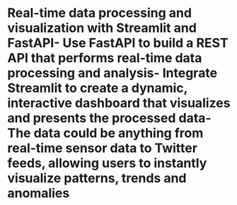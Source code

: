 #  Real-time data processing and visualization with Streamlit and FastAPI- Use FastAPI to build a REST API that performs real-time data processing and analysis- Integrate Streamlit to create a dynamic, interactive dashboard that visualizes and presents the processed data- The data could be anything from real-time sensor data to Twitter feeds, allowing users to instantly visualize patterns, trends and anomalies
